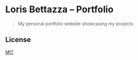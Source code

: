 # Loris Bettazza – Portfolio

> My personal portfolio website showcasing my projects

## License

[MIT](LICENSE)
